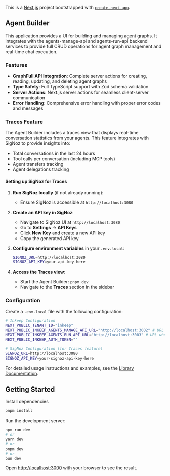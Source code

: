 This is a [Next.js](https://nextjs.org) project bootstrapped with [`create-next-app`](https://nextjs.org/docs/app/api-reference/cli/create-next-app).

## Agent Builder

This application provides a UI for building and managing agent graphs. It integrates with the agents-manage-api and agents-run-api backend services to provide full CRUD operations for agent graph management and real-time chat execution.

### Features

- **GraphFull API Integration**: Complete server actions for creating, reading, updating, and deleting agent graphs
- **Type Safety**: Full TypeScript support with Zod schema validation
- **Server Actions**: Next.js server actions for seamless client-server communication
- **Error Handling**: Comprehensive error handling with proper error codes and messages

### Traces Feature

The Agent Builder includes a traces view that displays real-time conversation statistics from your agents. This feature integrates with SigNoz to provide insights into:

- Total conversations in the last 24 hours
- Tool calls per conversation (including MCP tools)
- Agent transfers tracking
- Agent delegations tracking

#### Setting up SigNoz for Traces

1. **Run SigNoz locally** (if not already running):
   - Ensure SigNoz is accessible at `http://localhost:3080`

2. **Create an API key in SigNoz**:
   - Navigate to SigNoz UI at `http://localhost:3080`
   - Go to **Settings** → **API Keys**
   - Click **New Key** and create a new API key
   - Copy the generated API key

3. **Configure environment variables** in your `.env.local`:
   ```bash
   SIGNOZ_URL=http://localhost:3080
   SIGNOZ_API_KEY=your-api-key-here
   ```

4. **Access the Traces view**:
   - Start the Agent Builder: `pnpm dev`
   - Navigate to the **Traces** section in the sidebar

### Configuration

Create a `.env.local` file with the following configuration:

```bash
# Inkeep Configuration
NEXT_PUBLIC_TENANT_ID="inkeep"
NEXT_PUBLIC_INKEEP_AGENTS_MANAGE_API_URL="http://localhost:3002" # URL where agents-manage-api is running
NEXT_PUBLIC_INKEEP_AGENTS_RUN_API_URL="http://localhost:3003" # URL where agents-run-api is running
NEXT_PUBLIC_INKEEP_AUTH_TOKEN=""

# SigNoz Configuration (for Traces feature)
SIGNOZ_URL=http://localhost:3080
SIGNOZ_API_KEY=your-signoz-api-key-here
```

For detailed usage instructions and examples, see the [Library Documentation](./src/lib/README.md).

## Getting Started

Install dependencies
```bash
pnpm install
```

Run the development server:

```bash
npm run dev
# or
yarn dev
# or
pnpm dev
# or
bun dev
```

Open [http://localhost:3000](http://localhost:3000) with your browser to see the result.
